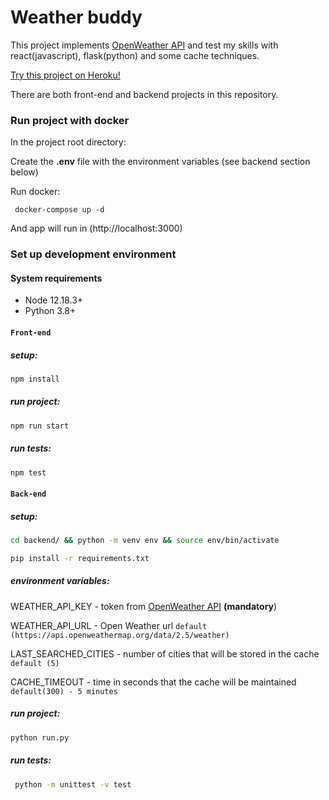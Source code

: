 # Weather buddy

This project implements [OpenWeather API](https://openweathermap.org/current) and test my skills with react(javascript), flask(python) and some cache techniques.


<a href="https://weather-buddy-app.herokuapp.com" target="_blank">Try this project on Heroku!</a>

There are both front-end and backend projects in this repository.
### Run project with docker
In the project root directory:

Create the **.env** file with the environment variables (see backend section below)

Run docker:

```
 docker-compose up -d
```
And app will run in (http://localhost:3000)
### Set up development environment


#### System requirements

* Node 12.18.3+
* Python 3.8+

#### `Front-end`

##### setup:       

``` bash
npm install
```
##### run project:
```bash
npm run start 
```
##### run tests:
```bash 
npm test
```

#### `Back-end`

##### setup:       
```bash
cd backend/ && python -m venv env && source env/bin/activate
```

```bash
pip install -r requirements.txt
```

##### environment variables:

WEATHER_API_KEY - token from  [OpenWeather API](https://openweathermap.org/current) **(mandatory**)

WEATHER_API_URL - Open Weather url `default (https://api.openweathermap.org/data/2.5/weather)`

LAST_SEARCHED_CITIES - number of cities that will be stored in the cache `default (5)`

CACHE_TIMEOUT - time in seconds that the cache will be maintained `default(300) - 5 minutes`

##### run project:

```bash
python run.py
```

##### run tests:
```bash
 python -m unittest -v test 
 ```

